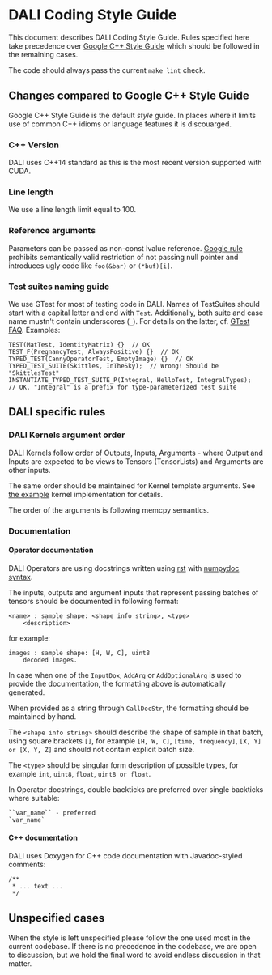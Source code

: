 # DALI Coding Style Guide

This document describes DALI Coding Style Guide. Rules specified here take precedence
over [Google C++ Style Guide](https://google.github.io/styleguide/cppguide.html) which should
be followed in the remaining cases.

The code should always pass the current `make lint` check.

## Changes compared to Google C++ Style Guide

Google C++ Style Guide is the default *style* guide. In places where it limits use of common
C++ idioms or language features it is discouarged.

### C++ Version

DALI uses C++14 standard as this is the most recent version supported with CUDA.

### Line length

We use a line length limit equal to 100.

### Reference arguments

Parameters can be passed as non-const lvalue reference. [Google rule](https://google.github.io/styleguide/cppguide.html#Reference_Arguments)
prohibits semantically valid restriction of not passing null pointer
and introduces ugly code like `foo(&bar)` or `(*buf)[i]`.

### Test suites naming guide

We use GTest for most of testing code in DALI. Names of TestSuites should start with a capital letter and end with `Test`.
Additionally, both suite and case name mustn't contain underscores (`_`).
For details on the latter, cf. [GTest FAQ](https://github.com/google/googletest/blob/master/googletest/docs/faq.md#why-should-test-suite-names-and-test-names-not-contain-underscore).
Examples:
```
TEST(MatTest, IdentityMatrix) {}  // OK
TEST_F(PregnancyTest, AlwaysPositive) {}  // OK
TYPED_TEST(CannyOperatorTest, EmptyImage) {}  // OK
TYPED_TEST_SUITE(Skittles, InTheSky);  // Wrong! Should be "SkittlesTest"
INSTANTIATE_TYPED_TEST_SUITE_P(Integral, HelloTest, IntegralTypes);  // OK. "Integral" is a prefix for type-parameterized test suite

```


## DALI specific rules

### DALI Kernels argument order

DALI Kernels follow order of Outputs, Inputs, Arguments - where Output and Inputs are
expected to be views to Tensors (TensorLists) and Arguments are other inputs.

The same order should be maintained for Kernel template arguments.
See [the example](dali/kernels/kernel.h) kernel implementation for details.

The order of the arguments is following memcpy semantics.

### Documentation

#### Operator documentation

DALI Operators are using docstrings written using [rst](https://docutils.sourceforge.io/docs/user/rst/quickref.html)
with [numpydoc syntax](https://numpydoc.readthedocs.io/en/latest/format.html).

The inputs, outputs and argument inputs that represent passing batches of tensors should
be documented in following format:

```
<name> : sample shape: <shape info string>, <type>
    <description>
```

for example:

```
images : sample shape: [H, W, C], uint8
    decoded images.
```

In case when one of the `InputDox`, `AddArg` or `AddOptionalArg` is used to provide the documentation,
the formatting above is automatically generated.

When provided as a string through `CallDocStr`, the formatting should be maintained by hand.

The `<shape info string>` should describe the shape of sample in that batch,
using square brackets `[]`, for example `[H, W, C]`, `[time, frequency]`, `[X, Y] or [X, Y, Z]`
and should not contain explicit batch size.

The `<type>` should be singular form description of possible types, for example `int`, `uint8`,
`float`, `uint8 or float`.

In Operator docstrings, double backticks are preferred over single backticks where suitable:

```
``var_name`` - preferred
`var_name`
```

#### C++ documentation

DALI uses Doxygen for C++ code documentation with Javadoc-styled comments:

```
/**
 * ... text ...
 */
```


## Unspecified cases

When the style is left unspecified please follow the one used most in the current codebase.
If there is no precedence in the codebase, we are open to discussion, but we hold the final
word to avoid endless discussion in that matter.
